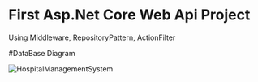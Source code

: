 # First Asp.Net Core Web Api Project 
Using Middleware, RepositoryPattern, ActionFilter

#DataBase Diagram

![HospitalManagementSystem](https://github.com/tahaalfoghi/HospitalManegementSystemApi/assets/102795632/e2915484-3f87-4e88-b3e7-13f7bcd7ca96)
